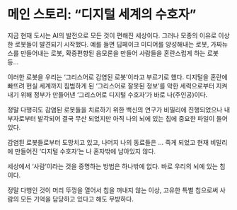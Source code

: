 # 메인 스토리: “디지털 세계의 수호자”
지금 현재 도시는 AI의 발전으로 모든 것이 편해진 세상이다.
그러나 모종의 이유로 이상한 로봇들이 발견되기 시작했다.
예를 들면 딥페이크 미디어를 양성해내는 로봇, 가짜뉴스를 만들어내는 로봇, 확증편향된 음모론을 만들어 사람들을 혼란스럽게 하는 로봇 등...

이러한 로봇을 우리는 ‘그리스어로 감염된 로봇’이라고 부르기로 했다.
디지털을 혼란에 빠뜨려 현실 세계까지 침범하게 된 ‘그리스어로 잘못된 정보’를 악한 세력으로부터 지켜내기 위해 정부가 만들어낸 ‘그리스어로 디지털 수호자’가 바로 나(주인공)이다.

정말 다행히도 감염된 로봇들을 치료하기 위한 백신의 연구가 비밀리에 진행되었으나 내부자로부터 발각되어 결국 무산 되었지만 아직 나의 뇌에 있는 칩에 중요한 파일이 들어있다.

감염된 로봇들로부터 도망치고 있고, 나머지 나의 동료들은 ... 죽게 되었고 현재 비밀리에 만들어진 ‘디지털 수호자’는 나 혼자밖에 남아있지 않다.

세상에서 ‘사람’이라는 것을 증명하는 방법은 하나밖에 없다.
바로 우리의 뇌에 있는 칩이다.

정말 다행인 것이 머리 뚜껑을 열어서 칩을 꺼내지 않는 이상, 고유한 특별 칩으로써 사람의 모든 기억을 담당하고 있다고 해도 무방하다.